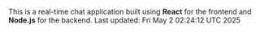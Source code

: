 This is a real-time chat application built using **React** for the frontend and **Node.js** for the backend.
Last updated: Fri May  2 02:24:12 UTC 2025
